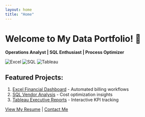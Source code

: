 ```yaml
---
layout: home
title: "Home"
---
```


# Welcome to My Data Portfolio! 🌟

**Operations Analyst | SQL Enthusiast | Process Optimizer**

![Excel](https://img.shields.io/badge/-Excel-217346?logo=microsoftexcel) ![SQL](https://img.shields.io/badge/-SQL-4479A1?logo=mysql) ![Tableau](https://img.shields.io/badge/-Tableau-E97627?logo=tableau)

## Featured Projects:
1. [Excel Financial Dashboard](/projects/excel) - Automated billing workflows
2. [SQL Vendor Analysis](/projects/sql) - Cost optimization insights
3. [Tableau Executive Reports](/projects/tableau) - Interactive KPI tracking

[View My Resume](#) | [Contact Me](#)
